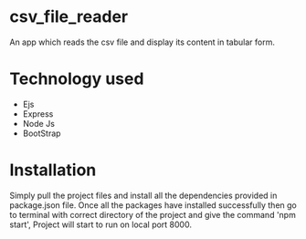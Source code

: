 # csv_file_reader
An app which reads the csv file and display its content in tabular form. 

# Technology used
- Ejs
- Express
- Node Js
- BootStrap


# Installation
Simply pull the project files and install all the dependencies provided in package.json file. Once all the packages have installed successfully then go to terminal with correct directory of the project and give the command 'npm start', Project will start to run on local port 8000.


